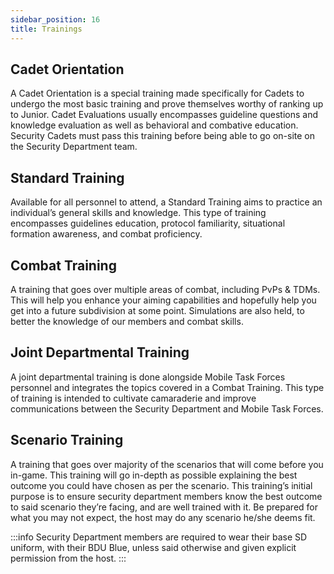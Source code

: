 ```yaml
---
sidebar_position: 16
title: Trainings
---
```


## Cadet Orientation

A Cadet Orientation is a special training made specifically for Cadets to undergo the most basic training and prove themselves worthy of ranking up to Junior. Cadet Evaluations usually encompasses guideline questions and knowledge evaluation as well as behavioral and combative education. Security Cadets must pass this training before being able to go on-site on the Security Department team.

## Standard Training

Available for all personnel to attend, a Standard Training aims to practice an individual’s general skills and knowledge. This type of training encompasses guidelines education, protocol familiarity, situational formation awareness, and combat proficiency.

## Combat Training

A training that goes over multiple areas of combat, including PvPs & TDMs. This will help
you enhance your aiming capabilities and hopefully help you get into a future subdivision at some point. Simulations are also held, to better the knowledge of our members and combat skills.

## Joint Departmental Training

A joint departmental training is done alongside Mobile Task Forces personnel and integrates the topics covered in a Combat Training. This type of training is intended to cultivate camaraderie and improve communications between the Security Department and Mobile Task Forces.

## Scenario Training

A training that goes over majority of the scenarios that will come before you in-game. This training will go in-depth as possible explaining the best outcome you could have chosen as per the scenario. This training’s initial purpose is to ensure security department members know the best outcome to said scenario they’re facing, and are well trained with it. Be prepared for what you may not expect, the host may do any scenario he/she deems fit.

:::info
Security Department members are required to wear their base SD uniform, with their BDU Blue, unless said otherwise and given explicit permission from the host.
:::
